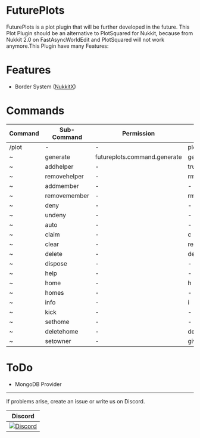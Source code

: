 # FuturePlots

FuturePlots is a plot plugin that will be further developed in the future. This Plot Plugin should be an alternative to PlotSquared for Nukkit, because from Nukkit 2.0 on FastAsyncWorldEdit and PlotSquared will not work anymore.This Plugin have many Features:

# Features
- Border System ([NukkitX](https://nukkitx.com/resources/bordersystem-futureplots.479/))

# Commands
Command | Sub-Command | Permission | Alias
------- | ----------- | ---------- | ------
/plot | - | - | plots, p
~ | generate | futureplots.command.generate | gen
~ | addhelper | - | trust
~ | removehelper | - | rmhelper
~ | addmember | - | -
~ | removemember | - | rmmember
~ | deny | - | -
~ | undeny | - | -
~ | auto | - | -
~ | claim | - | c
~ | clear | - | reset
~ | delete | - | del
~ | dispose | - | -
~ | help | - | -
~ | home | - | h
~ | homes | - | -
~ | info | - | i
~ | kick | - | -
~ | sethome | - | -
~ | deletehome | - | delhome
~ | setowner | - | give

# ToDo
- MongoDB Provider<br>

----------------

If problems arise, create an issue or write us on Discord.

| Discord |
| :---: |
[![Discord](https://img.shields.io/discord/639130989708181535.svg?style=flat-square&label=discord&colorB=7289da)](https://discord.gg/5tYC5dJ) |
